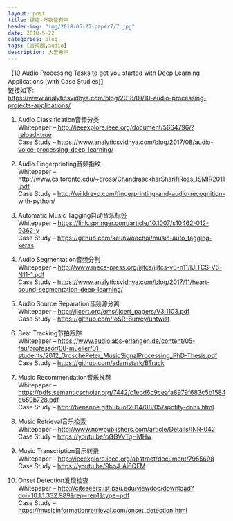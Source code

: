 ```yaml
---
layout: post
title: 综述-万物皆有声
header-img: "img/2018-05-22-paper7/7.jpg"
date: 2018-5-22
categories: blog
tags: [音视图,audio]
description: 大音希声
---
```



【10 Audio Processing Tasks to get you started with Deep Learning Applications (with Case Studies)】<br>
 链接如下:<br>
 https://www.analyticsvidhya.com/blog/2018/01/10-audio-processing-projects-applications/<br>

1. Audio Classification音频分类<br>
Whitepaper – http://ieeexplore.ieee.org/document/5664796/?reload=true<br>
Case Study – https://www.analyticsvidhya.com/blog/2017/08/audio-voice-processing-deep-learning/<br>

 
2. Audio Fingerprinting音频指纹<br>
Whitepaper – http://www.cs.toronto.edu/~dross/ChandrasekharSharifiRoss_ISMIR2011.pdf<br>
Case Study – http://willdrevo.com/fingerprinting-and-audio-recognition-with-python/<br>

 
3. Automatic Music Tagging自动音乐标签<br>
Whitepaper – https://link.springer.com/article/10.1007/s10462-012-9362-y<br>
Case Study – https://github.com/keunwoochoi/music-auto_tagging-keras<br>

 
4. Audio Segmentation音频分割<br>
Whitepaper – http://www.mecs-press.org/ijitcs/ijitcs-v6-n11/IJITCS-V6-N11-1.pdf<br>
Case Study – https://www.analyticsvidhya.com/blog/2017/11/heart-sound-segmentation-deep-learning/<br>

 
5. Audio Source Separation音频源分离<br>
Whitepaper – http://ijcert.org/ems/ijcert_papers/V3I1103.pdf<br>
Case Study – https://github.com/IoSR-Surrey/untwist<br>

 
6. Beat Tracking节拍跟踪<br>
Whitepaper – https://www.audiolabs-erlangen.de/content/05-fau/professor/00-mueller/01-students/2012_GroschePeter_MusicSignalProcessing_PhD-Thesis.pdf<br>
Case Study – https://github.com/adamstark/BTrack<br>
 

7. Music Recommendation音乐推荐<br>
Whitepaper – https://pdfs.semanticscholar.org/7442/c1ebd6c9ceafa8979f683c5b1584d659b728.pdf<br>
Case Study – http://benanne.github.io/2014/08/05/spotify-cnns.html<br>

 
8. Music Retrieval音乐检索<br>
Whitepaper – http://www.nowpublishers.com/article/Details/INR-042<br>
Case Study – https://youtu.be/oGGVvTgHMHw<br>

 
9. Music Transcription音乐转录<br>
Whitepaper – http://ieeexplore.ieee.org/abstract/document/7955698<br>
Case Study – https://youtu.be/9boJ-Ai6QFM<br>

 
10. Onset Detection发现检查<br>
Whitepaper – http://citeseerx.ist.psu.edu/viewdoc/download?doi=10.1.1.332.989&rep=rep1&type=pdf<br>
Case Study – https://musicinformationretrieval.com/onset_detection.html<br>